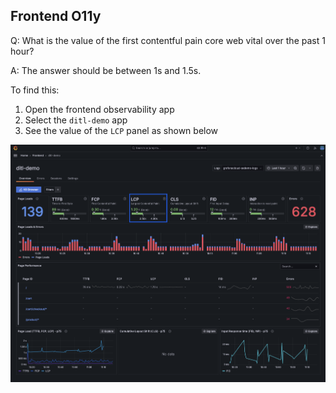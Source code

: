 ## Frontend O11y
Q:  What is the value of the first contentful pain core web vital over the past 1 hour? 

A: The answer should be between 1s and 1.5s.

To find this:
1. Open the frontend observability app
1. Select the `ditl-demo` app
1. See the value of the `LCP` panel as shown below

![Page Loads panel](/images/1.2-frontend-olly.png)

